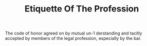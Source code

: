 ---
title: Etiquette Of The Profession
letter: E
permalink: "/definitions/bld-etiquette-of-the-profession.html"
body: The code of honor agreed on by mutual un-1 derstanding and tacitly accepted
  by members of the legal profession, especially by the bar.
published_at: '2018-07-07'
source: Black's Law Dictionary 2nd Ed (1910)
layout: post
---